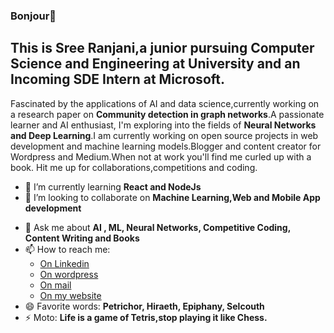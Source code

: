 ### Bonjour👋
## This is Sree Ranjani,a junior pursuing Computer Science and Engineering at University and an Incoming SDE Intern at Microsoft. 
Fascinated by the applications of AI and data science,currently working on a research paper on **Community detection in graph networks**.A passionate learner and AI enthusiast, I'm exploring into the fields of **Neural Networks and Deep Learning**.I am currently working on open source projects in web development and machine learning models.Blogger and content creator for Wordpress and Medium.When not at work you'll find me curled up with a book.
Hit me up for collaborations,competitions and coding.


<!-- **ranjiparker/ranjiparker** is a ✨ _special_ ✨ repository because its `README.md` (this file) appears on your GitHub profile.-->



<!--- 🔭 I’m currently working on -->
- 🌱 I’m currently learning **React and NodeJs**
- 👯 I’m looking to collaborate on **Machine Learning,Web and Mobile App development**
<!--- 🤔 I’m looking for help with ... -->
- 💬 Ask me about **AI , ML, Neural Networks, Competitive Coding, Content Writing and Books**
- 📫 How to reach me: 
    *  [On Linkedin](https://www.linkedin.com/in/r-sree-ranjani-b89210180/)
    *  [On wordpress](https://heyfolk.home.blog/)
    *  [On mail](mailto:ranjanibabu25@gmail.com?subject=[GitHub]%20Source%20Han%20Sans)
    *  [On my website](http://sreeranjani.pythonanywhere.com/)
- 😄 Favorite words: **Petrichor, Hiraeth, Epiphany, Selcouth**
- ⚡ Moto: **Life is a game of Tetris,stop playing it like Chess.**

